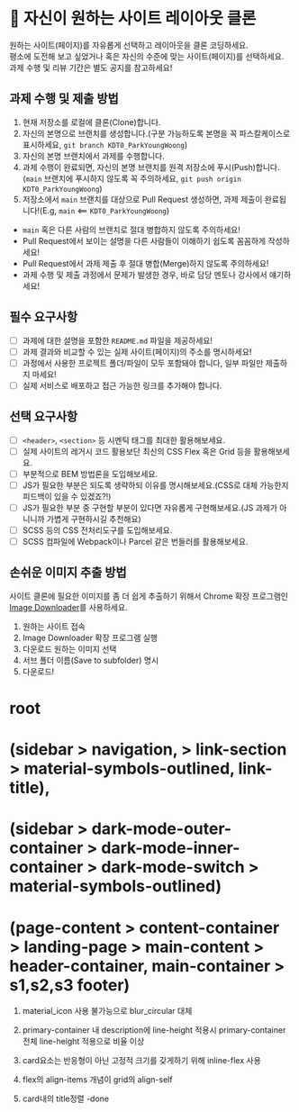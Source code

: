 # 👀 자신이 원하는 사이트 레이아웃 클론

원하는 사이트(페이지)를 자유롭게 선택하고 레이아웃을 클론 코딩하세요.  
평소에 도전해 보고 싶었거나 혹은 자신의 수준에 맞는 사이트(페이지)를 선택하세요.  
과제 수행 및 리뷰 기간은 별도 공지를 참고하세요!

## 과제 수행 및 제출 방법

1. 현재 저장소를 로컬에 클론(Clone)합니다.
1. 자신의 본명으로 브랜치를 생성합니다.(구분 가능하도록 본명을 꼭 파스칼케이스로 표시하세요, `git branch KDT0_ParkYoungWoong`)
1. 자신의 본명 브랜치에서 과제를 수행합니다.
1. 과제 수행이 완료되면, 자신의 본명 브랜치를 원격 저장소에 푸시(Push)합니다.(`main` 브랜치에 푸시하지 않도록 꼭 주의하세요, `git push origin KDT0_ParkYoungWoong`)
1. 저장소에서 `main` 브랜치를 대상으로 Pull Request 생성하면, 과제 제출이 완료됩니다!(E.g, `main` <== `KDT0_ParkYoungWoong`)

- `main` 혹은 다른 사람의 브랜치로 절대 병합하지 않도록 주의하세요!
- Pull Request에서 보이는 설명을 다른 사람들이 이해하기 쉽도록 꼼꼼하게 작성하세요!
- Pull Request에서 과제 제출 후 절대 병합(Merge)하지 않도록 주의하세요!
- 과제 수행 및 제출 과정에서 문제가 발생한 경우, 바로 담당 멘토나 강사에서 얘기하세요!

## 필수 요구사항

- [ ] 과제에 대한 설명을 포함한 `README.md` 파일을 제공하세요!
- [ ] 과제 결과와 비교할 수 있는 실제 사이트(페이지)의 주소를 명시하세요!
- [ ] 과정에서 사용한 프로젝트 폴더/파일이 모두 포함돼야 합니다, 일부 파일만 제출하지 마세요!
- [ ] 실제 서비스로 배포하고 접근 가능한 링크를 추가해야 합니다.

## 선택 요구사항

- [ ] `<header>`, `<section>` 등 시멘틱 태그를 최대한 활용해보세요.
- [ ] 실제 사이트의 레거시 코드 활용보단 최신의 CSS Flex 혹은 Grid 등을 활용해보세요.
- [ ] 부분적으로 BEM 방법론을 도입해보세요.
- [ ] JS가 필요한 부분은 되도록 생략하되 이유를 명시해보세요.(CSS로 대체 가능한지 피드백이 있을 수 있겠죠?!)
- [ ] JS가 필요한 부분 중 구현할 부분이 있다면 자유롭게 구현해보세요.(JS 과제가 아니니까 가볍게 구현하시길 추천해요)
- [ ] SCSS 등의 CSS 전처리도구를 도입해보세요.
- [ ] SCSS 컴파일에 Webpack이나 Parcel 같은 번들러를 활용해보세요.

## 손쉬운 이미지 추출 방법

사이트 클론에 필요한 이미지를 좀 더 쉽게 추출하기 위해서 Chrome 확장 프로그램인 [Image Downloader](https://chrome.google.com/webstore/detail/image-downloader/cnpniohnfphhjihaiiggeabnkjhpaldj?hl=ko)를 사용하세요.

1. 원하는 사이트 접속
1. Image Downloader 확장 프로그램 실행
1. 다운로드 원하는 이미지 선택
1. 서브 폴더 이름(Save to subfolder) 명시
1. 다운로드!

# root

# (sidebar > navigation, > link-section > material-symbols-outlined, link-title),

# (sidebar > dark-mode-outer-container > dark-mode-inner-container > dark-mode-switch > material-symbols-outlined)

# (page-content > content-container > landing-page > main-content > header-container, main-container > s1,s2,s3 footer)

1. material_icon 사용 불가능으로 blur_circular 대체

2. primary-container 내 description에 line-height 적용시 primary-container 전체 line-height 적용으로 비율 이상

3. card요소는 반응형이 아닌 고정적 크기를 갖게하기 위해 inline-flex 사용

4. flex의 align-items 개념이 grid의 align-self

5. card내의 title정렬 -done
